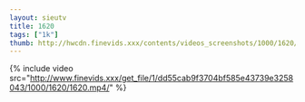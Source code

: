 ```yaml
--- 
layout: sieutv
title: 1620
tags: ["1k"]
thumb: http://hwcdn.finevids.xxx/contents/videos_screenshots/1000/1620/preview.mp4.jpg
---
```

{% include video src="http://www.finevids.xxx/get_file/1/dd55cab9f3704bf585e43739e3258043/1000/1620/1620.mp4/" %} 
